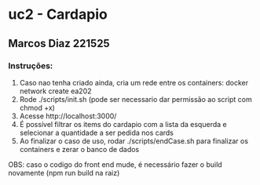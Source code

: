 # uc2 - Cardapio

## Marcos Diaz 221525

### Instruções:
1. Caso nao tenha criado ainda, cria um rede entre os containers: docker network create ea202
2. Rode ./scripts/init.sh (pode ser necessario dar permissão ao script com chmod +x)
3. Acesse http://localhost:3000/
4. É possível filtrar os items do cardapio com a lista da esquerda e selecionar a quantidade a ser pedida nos cards
5. Ao finalizar o caso de uso, rodar ./scripts/endCase.sh para finalizar os containers e zerar o banco de dados

OBS: caso o codigo do front end mude, é necessário fazer o build novamente (npm run build na raiz)
